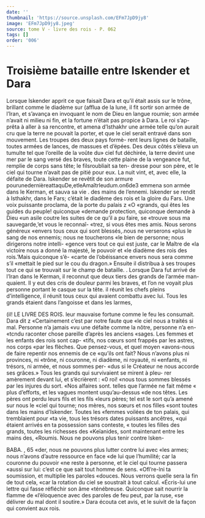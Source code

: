 ```yaml
---
date: ''
thumbnail: 'https://source.unsplash.com/EFm7JpD9jy8'
image: 'EFm7JpD9jy8.jpeg'
source: tome V - livre des rois - P. 062
tags: []
order: '006'
---
```


# Troisième bataille entre Iskender et Dara

Lorsque lskender apprit ce que faisait Dara et qu’il était assis sur le trône, brillant comme le diadème
sur (afflua de la lune, il fit sortir son armée de l’Iran, et s’avança en invoquant le nom de Dieu en langue roumie; son armée n’avait ni milieu ni fin,
et la fortune n’était pas propice à Dara. Le roi s’ap-
prêta à aller à sa rencontre, et amena d’Isthakhr
une armée telle qu’on aurait cru que la terre ne
pouvait la porter, et que le ciel serait entravé dans
son mouvement. Les troupes des deux pays formè-
rent leurs lignes de bataille, toutes armées de lances, de massues et d’épées. Des deux côtés s’éleva
un tumulte tel que l’oreille de la voûte du» ciel fut déchirée, la terre devint une mer par le sang versé
des braves, toute cette plaine de la vengeance fut, remplie de corps sans tête; le filsroubliait sa ten- dresse pour son père, et le ciel qui tourne n’avait
pas de pitié pour eux. La nuit vint, et, avec elle, la défaite de Dara. Iskender se revêtit de son armure
pourunedernièreattaquDe,etleAmaîtrleudum.on6de3 emmena son armée dans le Kerman, et sauva sa vie . des mains de l’ennemi.
Iskender se rendit à Isthakhr, dans le Fars; c’était
le diadème des rois et la gloire du Fars. Une voix puissante proclama, de la porte du palais z «O «grands, qui êtes les guides du peuple! quiconque «demande protection, quiconque demande à Dieu «un asile coutre les suites de ce qu’il a pu faire, se «trouve sous ma sauvegarde,’et vous le reconnaî-
«trez, si vous êtes mes amis. Nous serons généreux «envers tous ceux qui sont blessés,.nous ne verserons «plus le sang de nos ennemis; nous ne toucherons «le bien de personne; nous dirigerons notre intelli- «gence vers tout ce qui est juste, car le Maître de «la victoire nous a donné la majesté, le pouvoir et
«le diadème des rois des rois.’Mais quiconque s’é-
«carte de l’obéissance envers nous sera comme s’il «mettait le pied sur le cou du dragon.» Ensuite il distribua à ses troupes tout ce qui se trouvait sur le
champ de bataille. .
Lorsque Dara fut arrivé de l’lran dans le Kerman,
il reconnut que deux tiers des grands de l’armée man- quaient. Il y eut des cris de douleur parmi les braves, et l’on ne voyait plus personne portant le casque sur
la tête. il réunit les chefs pleins d’intelligence, il
réunit tous ceux qui avaient combattu avec lui. Tous les grands étaient dans l’angoisse et dans les larmes,

(il! LE LIVRE DES ROIS.
leur mauvaise fortune comme le feu les consumait. Dara dit z «Certainement c’est par notre faute que
«le ciel nous a traités si mal. Personne n’a jamais
«vu une défaite comme la nôtre, personne n’a en-
«tcndu raconter chose pareille d’après les anciens «sages. Les femmes et les enfants des rois sont cap- «tifs, nos cœurs sont frappés par les astres, nos corps «par les flèches. Que pensez-vous, et quel moyen «avons-nous de faire repentir nos ennemis de ce «qu’ils ont fait? Nous n’avons plus ni provinces, ni
«trône, ni couronne, ni diadème, ni royauté, ni «enfants, ni trésors, ni armée, et nous sommes per-
«dus si le Créateur ne nous accorde ses grâces.»
Tous les grands qui survivaient se mirent à pleu- rer amèrement devant lui, et s’écrièrent : «0 roi!
«nous tous sommes blessés par les injures du sort. «Nos alfaires sont. telles que l’armée ne fait même
« plus d’efforts, et les vagues montent usqu’au-dessus
«de nos têtes. Les pères ont perdu leurs fils et les fils «leurs pères; tel est le sort qu’a amené sur nous le
«ciel qui tourne; nos mères, nos sœurs et nos filles «sont toutes dans les mains d’Iskender. Toutes les «femmes voilées de ton palais, qui tremblaient pour «ta vie, tous les trésors dates puissants ancêtres, «qui étaient arrivés en ta possession sans conteste,
« toutes les filles des grands, toutes les richesses des «Keïanides, sont maintenant entre les mains des, «Roumis. Nous ne pouvons plus tenir contre lsken-

BABA. , 65 «der, nous ne pouvons plus lutter contre lui avec
«les armes; nous n’avons d’autre ressource en face
«de lui que l’humilité; car la couronne du pouvoir
«ne reste à personne, et le ciel qui tourne passera «aussi sur lui: c’est ce que sait tout homme de sens. «Ofl’re-lni ta soumission, et multiplie les paroles «douces. Nous verrons quelle sera la fin de tout cela,
«car la rotation du ciel se soustrait à tout calcul. «Écris-lui une lettre qui fasse réfléchir son âme «ténébreuse. Quiconque sait nourrir la flamme de «l’éloquence avec des paroles de feu peut, par la ruse,
«se délivrer du mal dont il soutire.» Dara écouta
cet avis, et le suivit de la façon qui convient aux rois.
